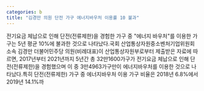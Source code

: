 ```yaml
---
categories: b
title: "김경만 의원 단전 가구 에너지바우처 이용률 10 불과"
---
```

전기요금 체납으로 인해 단전(전류제한)을 경험한 가구 중 "에너지 바우처"를 이용한 가구는 5년 평균 10%에 불과한 것으로 나타났다.국회 산업통상자원중소벤처기업위원회 소속 김경만 더불어민주당 의원(비례대표)이 산업통상자원부로부터 제출받은 자료에 따르면, 2017년부터 2021년까지 5년간 총 32만1600가구가 전기요금 체납으로 인해 단전(전류제한)을 경험했으며 이 중 3만4963가구만이 에너지바우처를 이용한 것으로 나타났다.특히 단전(전류제한) 가구 중 에너지바우처 이용 가구 비율은 2018년 6.8%에서 2019년 14.1%까